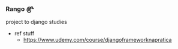 ### Rango ௹
project to django studies
- ref stuff
  - https://www.udemy.com/course/djangoframeworknapratica 
